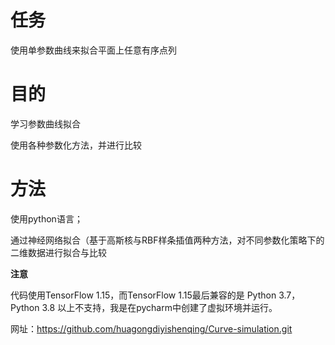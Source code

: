 **任务** 
====
使用单参数曲线来拟合平面上任意有序点列

**目的**
====
学习参数曲线拟合

使用各种参数化方法，并进行比较

**方法**
====

使用python语言；

通过神经网络拟合（基于高斯核与RBF样条插值两种方法，对不同参数化策略下的二维数据进行拟合与比较

**注意**

代码使用TensorFlow 1.15，而TensorFlow 1.15最后兼容的是 Python 3.7，Python 3.8 以上不支持，我是在pycharm中创建了虚拟环境并运行。

网址：https://github.com/huagongdiyishenqing/Curve-simulation.git

